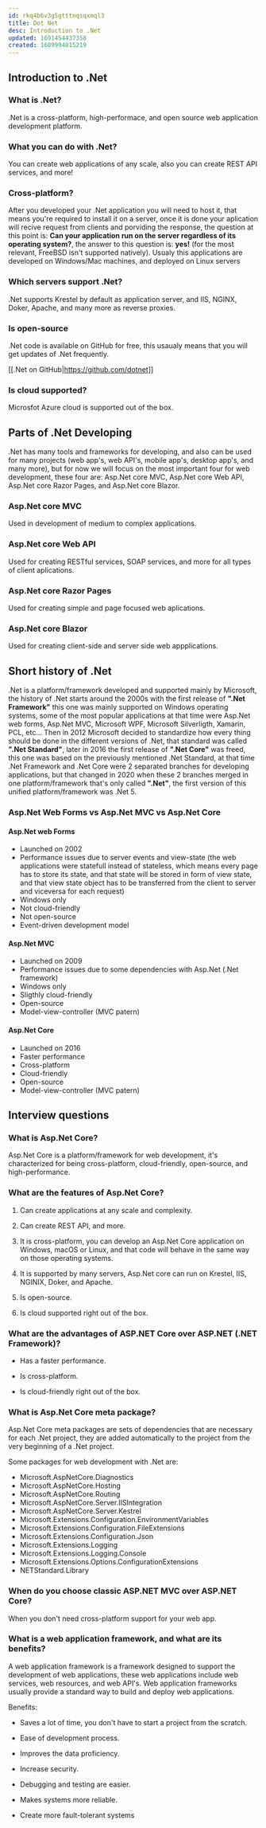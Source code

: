 ```yaml
---
id: rkq4b6v3g5gtttnqsqxmql3
title: Dot Net
desc: Introduction to .Net
updated: 1691454437358
created: 1689994015219
---
```


## Introduction to .Net

### What is .Net?

.Net is a cross-platform, high-performace, and open source web application development platform.

### What you can do with .Net?

You can create web applications of any scale, also you can create REST API services, and more!

### Cross-platform?

After you developed your .Net application you will need to host it, that means you're required to install it on a server, once it is done your aplication will recive request from clients and porviding the response, the question at this point is: **Can your application run on the server regardless of its operating system?**, the answer to this question is: **yes!** (for the most relevant, FreeBSD isn't supported natively). Usualy this applications are developed on Windows/Mac machines, and deployed on Linux servers

### Which servers support .Net?

.Net supports Krestel by default as application server, and IIS, NGINX, Doker, Apache, and many more as reverse proxies.

### Is open-source

.Net code is available on GitHub for free, this usaualy means that you will get updates of .Net frequently.

[[.Net on GitHub|https://github.com/dotnet]]

### Is cloud supported?
Microsfot Azure cloud is supported out of the box.

## Parts of .Net Developing

.Net has many tools and frameworks for developing, and also can be used for many projects (web app's, web API's, mobile app's, desktop app's, and many more), but for now we will focus on the most important four for web development, these four are: Asp.Net core MVC, Asp.Net core Web API, Asp.Net core Razor Pages, and Asp.Net core Blazor.

### Asp.Net core MVC

Used in development of medium to complex applications.

### Asp.Net core Web API

Used for creating RESTful services, SOAP services, and more for all types of client aplications.

### Asp.Net core Razor Pages

Used for creating simple and page focused web aplications.

### Asp.Net core Blazor

Used for creating client-side and server side web appplications.

## Short history of .Net

.Net is a platform/framework developed and supported mainly by Microsoft, the history of .Net starts around the 2000s with the first release of **".Net Framework"** this one was mainly supported on Windows operating systems, some of the most popular applications at that time were Asp.Net web forms, Asp.Net MVC, Microsoft WPF, Microsoft Silverligth, Xamarin, PCL, etc... Then in 2012 Microsoft decided to standardize how every thing should be done in the different versions of .Net, that standard was called **".Net Standard"**, later in 2016 the first release of **".Net Core"** was freed, this one was based on the previously mentioned .Net Standard, at that time .Net Framework and .Net Core were 2 separated branches for developing applications, but that changed in 2020 when these 2 branches merged in one platform/framework that's only called **".Net"**, the first version of this unified platform/framework was .Net 5.

### Asp.Net Web Forms vs Asp.Net MVC vs Asp.Net Core

#### Asp.Net web Forms
- Launched on 2002
- Performance issues due to server events and view-state (the web applications were statefull instead of stateless, which means every page has to store its state, and that state will be stored in form of view state, and that view state object has to be transferred from the client to server and viceversa for each request)
- Windows only
- Not cloud-friendly
- Not open-source
- Event-driven development model

#### Asp.Net MVC
- Launched on 2009
- Performance issues due to some dependencies with Asp.Net (.Net framework)
- Windows only
- Sligthly cloud-friendly
- Open-source
- Model-view-controller (MVC patern)

#### Asp.Net Core
- Launched on 2016
- Faster performance
- Cross-platform
- Cloud-friendly
- Open-source
- Model-view-controller (MVC patern)

## Interview questions

### What is Asp.Net Core?

Asp.Net Core is a platform/framework for web development, it's characterized for being cross-platform, cloud-friendly, open-source, and high-performance.

### What are the features of Asp.Net Core?

1. Can create applications at any scale and complexity.

2. Can create REST API, and more.

3. It is cross-platform, you can develop an Asp.Net Core application on Windows, macOS or Linux, and that code will behave in the same way on those operating systems.

4. It is supported by many servers, Asp.Net core can run on Krestel, IIS, NGINIX, Doker, and Apache. 

5. Is open-source.

6. Is cloud supported right out of the box.

### What are the advantages of ASP.NET Core over ASP.NET (.NET Framework)?

- Has a faster performance. 

- Is cross-platform. 

- Is cloud-friendly right out of the box.

### What is Asp.Net Core meta package?

Asp.Net Core meta packages are sets of dependencies that are necessary for each .Net project, they are added automatically to the project from the very beginning of a .Net project. 

Some packages for web development with .Net are:

- Microsoft.AspNetCore.Diagnostics
- Microsoft.AspNetCore.Hosting
- Microsoft.AspNetCore.Routing
- Microsoft.AspNetCore.Server.IISIntegration
- Microsoft.AspNetCore.Server.Kestrel
- Microsoft.Extensions.Configuration.EnvironmentVariables
- Microsoft.Extensions.Configuration.FileExtensions
- Microsoft.Extensions.Configuration.Json
- Microsoft.Extensions.Logging
- Microsoft.Extensions.Logging.Console
- Microsoft.Extensions.Options.ConfigurationExtensions
- NETStandard.Library 

### When do you choose classic ASP.NET MVC over ASP.NET Core?

When you don't need cross-platform support for your web app.


### What is a web application framework, and what are its benefits?

A web application framework is a framework designed to support the development of web applications, these web applications include web services, web resources, and web API's. Web application frameworks usually provide a standard way to build and deploy web applications.

Benefits:

- Saves a lot of time, you don't have to start a project from the scratch.

- Ease of development process.

- Improves the data proficiency.

- Increase security.

- Debugging and testing are easier.

- Makes systems more reliable.

- Create more fault-tolerant systems
